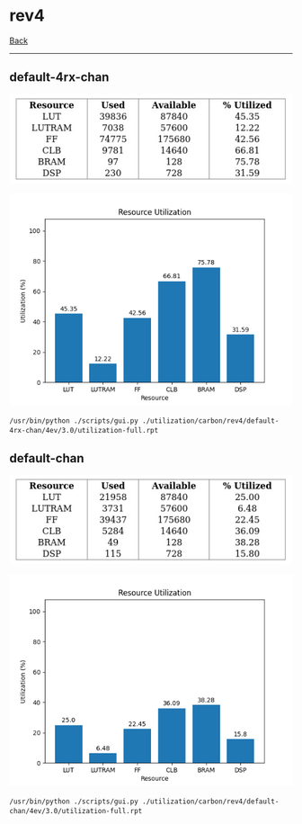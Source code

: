 # rev4

[Back](<../carbon.md>)

---

## default-4rx-chan

<p align="center">
	<img src="../../../../images/carbon/rev4/default-4rx-chan/4ev/3.0/table.jpg" />
</p>

<p align="center">
	<img src="../../../../images/carbon/rev4/default-4rx-chan/4ev/3.0/graph.png" />
</p>

`/usr/bin/python ./scripts/gui.py ./utilization/carbon/rev4/default-4rx-chan/4ev/3.0/utilization-full.rpt`

## default-chan

<p align="center">
	<img src="../../../../images/carbon/rev4/default-chan/4ev/3.0/table.jpg" />
</p>

<p align="center">
	<img src="../../../../images/carbon/rev4/default-chan/4ev/3.0/graph.png" />
</p>

`/usr/bin/python ./scripts/gui.py ./utilization/carbon/rev4/default-chan/4ev/3.0/utilization-full.rpt`

